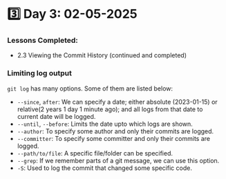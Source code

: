 # 3️⃣ Day 3: 02-05-2025

### **Lessons Completed:**
- 2.3 Viewing the Commit History (continued and completed)

### Limiting log output
`git log` has many options. Some of them are listed below:
- `--since`, `after`: We can specify a date; either absolute (2023-01-15) or relative(2 years 1 day 1 minute ago); and all logs from that date to current date will be logged.
- `--until`, `--before`: Limits the date upto which logs are shown.
- `--author`: To specify some author and only their commits are logged.
- `--committer`: To specify some committer and only their commits are logged.
- `--path/to/file`: A specific file/folder can be specified.
- `--grep`: If we remember parts of a git message, we can use this option.
- `-S`: Used to log the commit that changed some specific code.